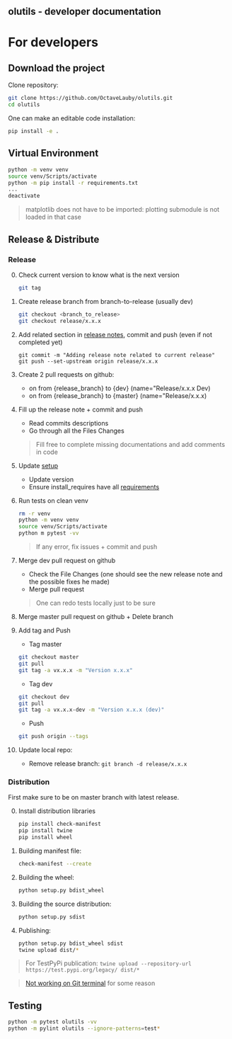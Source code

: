 olutils - developer documentation
---


# For developers


## Download the project

Clone repository:

```bash
git clone https://github.com/OctaveLauby/olutils.git
cd olutils
```

One can make an editable code installation:

```bash
pip install -e .
```


## Virtual Environment

```bash
python -m venv venv
source venv/Scripts/activate
python -m pip install -r requirements.txt
...
deactivate
```

> matplotlib does not have to be imported: plotting submodule is not loaded in that case


## Release & Distribute

### Release

0. Check current version to know what is the next version

    ```bash
    git tag
    ```

1. Create release branch from branch-to-release (usually dev)

    ```bash
    git checkout <branch_to_release>
    git checkout release/x.x.x
    ```

2. Add related section in [release notes](RELEASE_NOTES.md), commit and push (even if not completed yet)

    ```
    git commit -m "Adding release note related to current release"
    git push --set-upstream origin release/x.x.x
    ```

3. Create 2 pull requests on github:
    - on from {release_branch} to {dev} (name="Release/x.x.x Dev)
    - on from {release_branch} to {master} (name="Release/x.x.x)

4. Fill up the release note + commit and push
    - Read commits descriptions
    - Go through all the Files Changes

    > Fill free to complete missing documentations and add comments in code

6. Update [setup](setup.py)
    - Update version
    - Ensure install_requires have all [requirements](requirements.txt)

7. Run tests on clean venv

    ```bash
    rm -r venv
    python -m venv venv
    source venv/Scripts/activate
    python m pytest -vv
    ```

    > If any error, fix issues + commit and push

8. Merge dev pull request on github
    - Check the File Changes (one should see the new release note and the possible fixes he made)
    - Merge pull request

    > One can redo tests locally just to be sure

9. Merge master pull request on github + Delete branch

10. Add tag and Push

    - Tag master

    ```bash
    git checkout master
    git pull
    git tag -a vx.x.x -m "Version x.x.x"
    ```

    - Tag dev

    ```bash
    git checkout dev
    git pull
    git tag -a vx.x.x-dev -m "Version x.x.x (dev)"
    ```

    - Push

    ```bash
    git push origin --tags
    ```

11. Update local repo:
    - Remove release branch: `git branch -d release/x.x.x`


### Distribution

First make sure to be on master branch with latest release.

0. Install distribution libraries

    ```bash
    pip install check-manifest
    pip install twine
    pip install wheel
    ```

1. Building manifest file:

    ```bash
    check-manifest --create
    ```

2. Building the wheel:

    ```bash
    python setup.py bdist_wheel
    ```

3. Building the source distribution:

    ```bash
    python setup.py sdist
    ```

4. Publishing:

    ```bash
    python setup.py bdist_wheel sdist
    twine upload dist/*
    ```

> For TestPyPi publication:  `twine upload --repository-url https://test.pypi.org/legacy/ dist/* `

> [Not working on Git terminal](https://github.com/pypa/packaging-problems/issues/197) for some reason


## Testing

```bash
python -m pytest olutils -vv
python -m pylint olutils --ignore-patterns=test*
```
